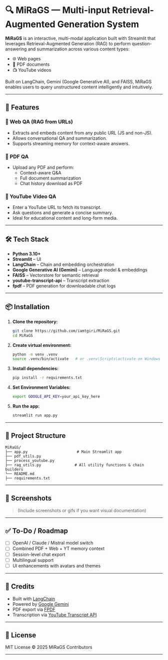 
# 🔍 MiRaGS — Multi-input Retrieval-Augmented Generation System

**MiRaGS** is an interactive, multi-modal application built with Streamlit that leverages Retrieval-Augmented Generation (RAG) to perform question-answering and summarization across various content types:

- 🌐 Web pages  
- 📄 PDF documents  
- 📺 YouTube videos  

Built on LangChain, Gemini (Google Generative AI), and FAISS, MiRaGS enables users to query unstructured content intelligently and intuitively.

---

## 🚀 Features

### 🔹 Web QA (RAG from URLs)
- Extracts and embeds content from any public URL (JS and non-JS).
- Allows conversational QA and summarization.
- Supports streaming memory for context-aware answers.

### 🔹 PDF QA
- Upload any PDF and perform:
  - Context-aware Q&A
  - Full document summarization
  - Chat history download as PDF

### 🔹 YouTube Video QA
- Enter a YouTube URL to fetch its transcript.
- Ask questions and generate a concise summary.
- Ideal for educational content and long-form media.

---

## 🛠️ Tech Stack

- **Python 3.10+**
- **Streamlit** – UI
- **LangChain** – Chain and embedding orchestration
- **Google Generative AI (Gemini)** – Language model & embeddings
- **FAISS** – Vectorstore for semantic retrieval
- **youtube-transcript-api** – Transcript extraction
- **fpdf** – PDF generation for downloadable chat logs

---

## 📦 Installation

1. **Clone the repository:**
   ```bash
   git clone https://github.com/iamtgiri/MiRaGS.git
   cd MiRaGS
    ```

2. **Create virtual environment:**

   ```bash
   python -m venv .venv
   source .venv/bin/activate   # or .venv\Scripts\activate on Windows
   ```

3. **Install dependencies:**

   ```bash
   pip install -r requirements.txt
   ```

4. **Set Environment Variables:**

   ```bash
   export GOOGLE_API_KEY=your_api_key_here
   ```

5. **Run the app:**

   ```bash
   streamlit run app.py
   ```

---

## 📁 Project Structure

```
MiRaGS/
├── app.py                      # Main Streamlit app
├── pdf_utils.py
├── process_youtube.py  
├── rag_utils.py               # All utility functions & chain builders
└── README.md
├── requirements.txt
```

---

## 📸 Screenshots

> (Include screenshots or gifs if you want visual documentation)

---

## ✅ To-Do / Roadmap

* [ ] OpenAI / Claude / Mistral model switch
* [ ] Combined PDF + Web + YT memory context
* [ ] Session-level chat export
* [ ] Multilingual support
* [ ] UI enhancements with avatars and themes

---

## 🧠 Credits

* Built with [LangChain](https://www.langchain.com/)
* Powered by [Google Gemini](https://ai.google.dev/)
* PDF export via [FPDF](https://pyfpdf.github.io/)
* Transcription via [YouTube Transcript API](https://pypi.org/project/youtube-transcript-api/)

---

## 📄 License

MIT License © 2025 MiRaGS Contributors

---


